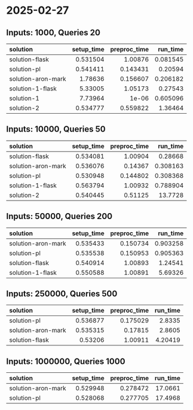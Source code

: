 # 2025-02-27

## Inputs: 1000, Queries 20

| solution           |   setup_time |   preproc_time |   run_time |
|:-------------------|-------------:|---------------:|-----------:|
| solution-flask     |     0.531504 |       1.00876  |   0.081545 |
| solution-pl        |     0.541411 |       0.143431 |   0.20594  |
| solution-aron-mark |     1.78636  |       0.156607 |   0.206182 |
| solution-1-flask   |     5.33005  |       1.05173  |   0.27543  |
| solution-1         |     7.73964  |       1e-06    |   0.605096 |
| solution-2         |     0.534777 |       0.559822 |   1.36464  |

## Inputs: 10000, Queries 50

| solution           |   setup_time |   preproc_time |   run_time |
|:-------------------|-------------:|---------------:|-----------:|
| solution-flask     |     0.534081 |       1.00904  |   0.28668  |
| solution-aron-mark |     0.536076 |       0.14367  |   0.308163 |
| solution-pl        |     0.530948 |       0.144802 |   0.308368 |
| solution-1-flask   |     0.563794 |       1.00932  |   0.788904 |
| solution-2         |     0.540445 |       0.51125  |  13.7728   |

## Inputs: 50000, Queries 200

| solution           |   setup_time |   preproc_time |   run_time |
|:-------------------|-------------:|---------------:|-----------:|
| solution-aron-mark |     0.535433 |       0.150734 |   0.903258 |
| solution-pl        |     0.535538 |       0.150953 |   0.905363 |
| solution-flask     |     0.540914 |       1.00893  |   1.24541  |
| solution-1-flask   |     0.550588 |       1.00891  |   5.69326  |

## Inputs: 250000, Queries 500

| solution           |   setup_time |   preproc_time |   run_time |
|:-------------------|-------------:|---------------:|-----------:|
| solution-pl        |     0.536877 |       0.175029 |    2.8335  |
| solution-aron-mark |     0.535315 |       0.17815  |    2.8605  |
| solution-flask     |     0.53206  |       1.00911  |    4.20419 |

## Inputs: 1000000, Queries 1000

| solution           |   setup_time |   preproc_time |   run_time |
|:-------------------|-------------:|---------------:|-----------:|
| solution-aron-mark |     0.529948 |       0.278472 |    17.0661 |
| solution-pl        |     0.528068 |       0.277705 |    17.4968 |